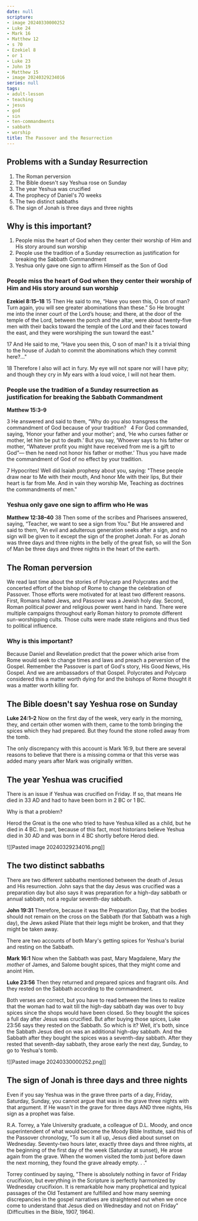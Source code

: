 ```yaml
---
date: null
scripture:
- image 20240330000252
- Luke 24
- Mark 16
- Matthew 12
- s 70
- Ezekiel 8
- or 1
- Luke 23
- John 19
- Matthew 15
- image 20240329234016
series: null
tags:
- adult-lesson
- teaching
- jesus
- god
- sin
- ten-commandments
- sabbath
- worship
title: The Passover and the Resurrection
---
```



## Problems with a Sunday Resurrection

1. The Roman perversion
2. The Bible doesn't say Yeshua rose on Sunday
3. The year Yeshua was crucified
4. The prophecy of Daniel's 70 weeks
5. The two distinct sabbaths
6. The sign of Jonah is three days and three nights

## Why is this important?

1. People miss the heart of God when they center their worship of Him and His story around sun worship
2. People use the tradition of a Sunday resurrection as justification for breaking the Sabbath Commandment
3. Yeshua only gave one sign to affirm Himself as the Son of God

### People miss the heart of God when they center their worship of Him and His story around sun worship

**Ezekiel 8:15–18**
15 Then He said to me, “Have you seen this, O son of man? Turn again, you will see greater abominations than these.” So He brought me into the inner court of the Lord’s house; and there, at the door of the temple of the Lord, between the porch and the altar, were about twenty-five men with their backs toward the temple of the Lord and their faces toward the east, and they were worshiping the sun toward the east."

17 And He said to me, “Have you seen this, O son of man? Is it a trivial thing to the house of Judah to commit the abominations which they commit here?..." 

18 Therefore I also will act in fury. My eye will not spare nor will I have pity; and though they cry in My ears with a loud voice, I will not hear them.

### People use the tradition of a Sunday resurrection as justification for breaking the Sabbath Commandment

**Matthew 15:3–9**

3 He answered and said to them, “Why do you also transgress the commandment of God because of your tradition? 
 
4 For God commanded, saying, ‘Honor your father and your mother’; and, ‘He who curses father or mother, let him be put to death.’ But you say, ‘Whoever says to his father or mother, “Whatever profit you might have received from me is a gift to God”— then he need not honor his father or mother.’ Thus you have made the commandment of God of no effect by your tradition. 

7 Hypocrites! Well did Isaiah prophesy about you, saying:
"These people draw near to Me with their mouth,
And honor Me with their lips,
But their heart is far from Me.
And in vain they worship Me,
Teaching as doctrines the commandments of men."

### Yeshua only gave one sign to affirm who He was

**Matthew 12:38–40**
38 Then some of the scribes and Pharisees answered, saying, “Teacher, we want to see a sign from You.” But He answered and said to them, “An evil and adulterous generation seeks after a sign, and no sign will be given to it except the sign of the prophet Jonah. For as Jonah was three days and three nights in the belly of the great fish, so will the Son of Man be three days and three nights in the heart of the earth.

## The Roman perversion

We read last time about the stories of Polycarp and Polycrates and the concerted effort of the bishop of Rome to change the celebration of Passover. Those efforts were motivated for at least two different reasons. First, Romans hated Jews, and Passover was a Jewish holy day. Second, Roman political power and religious power went hand in hand. There were multiple campaigns throughout early Roman history to promote different sun-worshipping cults. Those cults were made state religions and thus tied to political influence.

### Why is this important?

Because Daniel and Revelation predict that the power which arise from Rome would seek to change times and laws and preach a perversion of the Gospel. Remember the Passover is part of God's story, His Good News, His Gospel. And we are ambassadors of that Gospel. Polycrates and Polycarp considered this a matter worth dying for and the bishops of Rome thought it was a matter worth killing for.

## The Bible doesn't say Yeshua rose on Sunday

**Luke 24:1–2**
Now on the first day of the week, very early in the morning, they, and certain other women with them, came to the tomb bringing the spices which they had prepared. But they found the stone rolled away from the tomb.

The only discrepancy with this account is Mark 16:9, but there are several reasons to believe that there is a missing comma or that this verse was added many years after Mark was originally written.

## The year Yeshua was crucified

There is an issue if Yeshua was crucified on Friday. If so, that means He died in 33 AD and had to have been born in 2 BC or 1 BC. 

Why is that a problem?

Herod the Great is the one who tried to have Yeshua killed as a child, but he died in 4 BC. In part, because of this fact, most historians believe Yeshua died in 30 AD and was born in 4 BC shortly before Herod died.


![[Pasted image 20240329234016.png]]


## The two distinct sabbaths

There are two different sabbaths mentioned between the death of Jesus and His resurrection. John says that the day Jesus was crucified was a preparation day but also says it was preparation for a high-day sabbath or annual sabbath, not a regular seventh-day sabbath.

**John 19:31**
Therefore, because it was the Preparation Day, that the bodies should not remain on the cross on the Sabbath (for that Sabbath was a high day), the Jews asked Pilate that their legs might be broken, and that they might be taken away.

There are two accounts of both Mary's getting spices for Yeshua's burial and resting on the Sabbath. 

**Mark 16:1**
Now when the Sabbath was past, Mary Magdalene, Mary _the mother_ of James, and Salome bought spices, that they might come and anoint Him.

**Luke 23:56**
Then they returned and prepared spices and fragrant oils. And they rested on the Sabbath according to the commandment.

Both verses are correct, but you have to read between the lines to realize that the woman had to wait till the high-day sabbath day was over to buy spices since the shops would have been closed. So they bought the spices a full day after Jesus was crucified. But after buying those spices, Luke 23:56 says they rested on the Sabbath. So which is it? Well, it's both, since the Sabbath Jesus died on was an additional high-day sabbath. And the Sabbath after they bought the spices was a seventh-day sabbath. After they rested that seventh-day sabbath, they arose early the next day, Sunday, to go to Yeshua's tomb. 

![[Pasted image 20240330000252.png]]

## The sign of Jonah is three days and three nights

Even if you say Yeshua was in the grave three parts of a day, Friday, Saturday, Sunday, you cannot argue that was in the grave three nights with that argument. If He wasn't in the grave for three days AND three nights, His sign as a prophet was false.

R.A. Torrey, a Yale University graduate, a colleague of D.L. Moody, and once superintendent of what would become the Moody Bible Institute, said this of the Passover chronology, "To sum it all up, Jesus died about sunset on Wednesday. Seventy-two hours later, exactly three days and three nights, at the beginning of the first day of the week (Saturday at sunset), He arose again from the grave. When the women visited the tomb just before dawn the next morning, they found the grave already empty. . ."

Torrey continued by saying, "There is absolutely nothing in favor of Friday crucifixion, but everything in the Scripture is perfectly harmonized by Wednesday crucifixion. It is remarkable how many prophetical and typical passages of the Old Testament are fulfilled and how many seeming discrepancies in the gospel narratives are straightened out when we once come to understand that Jesus died on Wednesday and not on Friday" (Difficulties in the Bible, 1907, 1964).